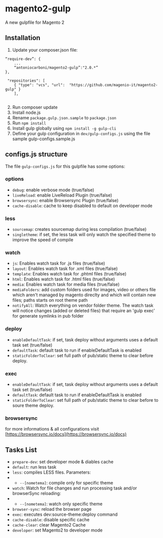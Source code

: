 # magento2-gulp


A new gulpfile for Magento 2


## Installation
1. Update your composer.json file:
```
“require-dev”: {
	...
	“antoniocarboni/magento2-gulp”:"2.0.*”
},

 "repositories": [
    { "type": "vcs", "url":  "https://github.com/magenio-it/magento2-gulp" }
    ],
    
```
2. Run composer update
3. Install node.js
4. Rename `package.gulp.json.sample` to `package.json`
5. Run `npm install`
6. Install gulp globally using `npm install -g gulp-cli`
7. Define your gulp configuration in `dev/gulp-configs.js` using the file sample gulp-configs.sample.js

## configs.js structure
The file `gulp-configs.js` for this gulpfile has some options:

### options
- `debug`: enable verbose mode (true/false)
- `liveReload`: enable LiveReload Plugin (true/false)
- `browsersync`: enable Browsersync Plugin (true/false)
- `cache-disable`: cache to keep disabled to default on developer mode
### less
- `sourcemap`: creates sourcemap during less compilation (true/false)
- `singletheme`: if set, the less task will only watch the specified theme to improve the speed of compile

### watch
- `js`: Enables watch task for .js files (true/false)
- `layout`: Enables watch task for .xml files (true/false)
- `template`: Enables watch task for .phtml files (true/false)
- `html`: Enables watch task for .html files (true/false)
- `media`: Enables watch task for media files (true/false)
- `mediaFolders`: add custom folders used for images, video or others file which aren't managed by magento direclty and which will contain new files; paths starts on root theme path
- `notifyAll`: Watch everything on vendor folder theme. The watch task will notice changes (added or deleted files) that require an 'gulp exec' for generate symlinks in pub folder 
### deploy
- `enableDefaultTask`: if set, task deploy without arguments uses a default task set (true/false)
- `defaultTask`:  default task to run if enableDefaultTask is enabled
- `staticFolderToClear`: set full path of pub/static theme to clear before deploy.
### exec
- `enableDefaultTask`: if set, task deploy without arguments uses a default task set (true/false)
- `defaultTask`:  default task to run if enableDefaultTask is enabled
- `staticFolderToClear`: set full path of pub/static theme to clear before to soure theme deploy.
### browsersync
for more informations & all configurations visit [https://browsersync.io/docs](https://browsersync.io/docs) 

## Tasks List 
- `prepare-dev`: set developer mode & diables cache
- `default`: run less task
- `less`: compiles LESS files. Parameters:
- - `--[nometema]`: compile only for specific theme
- `watch`: Watch for file changes and run processing task and/or browserSync reloading:
- - `--[nometema]`: watch only specific theme
- `browser-sync`: reload the browser page
- `exec`: executes dev:source-theme:deploy command
- `cache-disable`: disable specific cache
- `cache-clear`: clear Magento2 Cache
- `developer`: set Magento2 to developer mode
